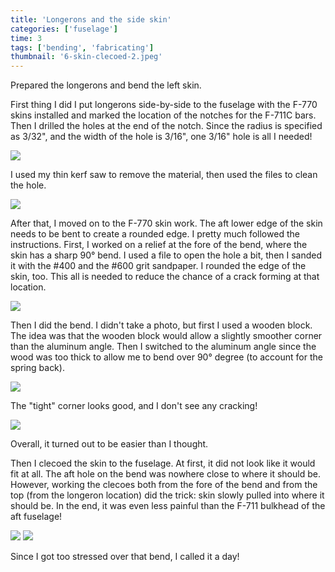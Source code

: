 ```yaml
---
title: 'Longerons and the side skin'
categories: ['fuselage']
time: 3
tags: ['bending', 'fabricating']
thumbnail: '6-skin-clecoed-2.jpeg'
---
```


Prepared the longerons and bend the left skin.

<!-- more -->

First thing I did I put longerons side-by-side to the fuselage with the F-770 skins installed and marked the location of the notches for the F-711C bars. Then I drilled the holes at the end of the notch. Since the radius is specified as 3/32", and the width of the hole is 3/16", one 3/16" hole is all I needed!

![](0-longerons-notch-drilled.jpeg)

I used my thin kerf saw to remove the material, then used the files to clean the hole.

![](1-longeron-notch.jpeg)

After that, I moved on to the F-770 skin work. The aft lower edge of the skin needs to be bent to create a rounded edge. I pretty much followed the instructions. First, I worked on a relief at the fore of the bend, where the skin has a sharp 90° bend. I used a file to open the hole a bit, then I sanded it with the #400 and the #600 grit sandpaper. I rounded the edge of the skin, too. This all is needed to reduce the chance of a crack forming at that location.

![](2-skin-corner-relief.jpeg)

Then I did the bend. I didn't take a photo, but first I used a wooden block. The idea was that the wooden block would allow a slightly smoother corner than the aluminum angle. Then I switched to the aluminum angle since the wood was too thick to allow me to bend over 90° degree (to account for the spring back).

![](3-bending-the-skin.jpeg)

The "tight" corner looks good, and I don't see any cracking!

![](4-tight-corner.jpeg)

Overall, it turned out to be easier than I thought.

Then I clecoed the skin to the fuselage. At first, it did not look like it would fit at all. The aft hole on the bend was nowhere close to where it should be. However, working the clecoes both from the fore of the bend and from the top (from the longeron location) did the trick: skin slowly pulled into where it should be. In the end, it was even less painful than the F-711 bulkhead of the aft fuselage!

![](5-skin-clecoed.jpeg)
![](6-skin-clecoed-2.jpeg)

Since I got too stressed over that bend, I called it a day!